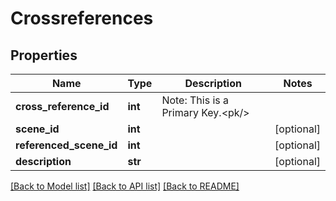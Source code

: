 # Crossreferences

## Properties
Name | Type | Description | Notes
------------ | ------------- | ------------- | -------------
**cross_reference_id** | **int** | Note: This is a Primary Key.&lt;pk/&gt; | 
**scene_id** | **int** |  | [optional] 
**referenced_scene_id** | **int** |  | [optional] 
**description** | **str** |  | [optional] 

[[Back to Model list]](../README.md#documentation-for-models) [[Back to API list]](../README.md#documentation-for-api-endpoints) [[Back to README]](../README.md)

